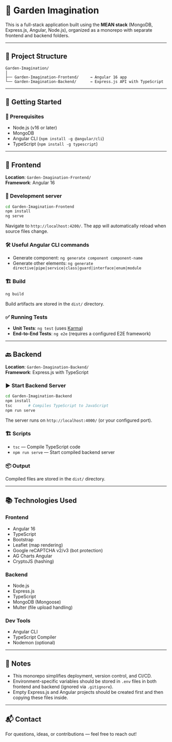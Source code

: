 # 🌱 Garden Imagination

This is a full-stack application built using the **MEAN stack** (MongoDB, Express.js, Angular, Node.js), organized as a monorepo with separate frontend and backend folders.

---

## 📁 Project Structure

```
Garden-Imagination/
│
├── Garden-Imagination-Frontend/     → Angular 16 app
└── Garden-Imagination-Backend/      → Express.js API with TypeScript
```

---

## 🚀 Getting Started

### 🔧 Prerequisites

- Node.js (v16 or later)
- MongoDB
- Angular CLI (`npm install -g @angular/cli`)
- TypeScript (`npm install -g typescript`)

---

## 💽 Frontend

**Location**: `Garden-Imagination-Frontend/`\
**Framework**: Angular 16

### 🔨 Development server

```bash
cd Garden-Imagination-Frontend
npm install
ng serve
```

Navigate to `http://localhost:4200/`. The app will automatically reload when source files change.

### 🛠 Useful Angular CLI commands

- Generate component: `ng generate component component-name`
- Generate other elements: `ng generate directive|pipe|service|class|guard|interface|enum|module`

### 🏗️ Build

```bash
ng build
```

Build artifacts are stored in the `dist/` directory.

### ✅ Running Tests

- **Unit Tests**: `ng test` (uses [Karma](https://karma-runner.github.io))
- **End-to-End Tests**: `ng e2e` (requires a configured E2E framework)

---

## 🔙 Backend

**Location**: `Garden-Imagination-Backend/`\
**Framework**: Express.js with TypeScript

### ▶️ Start Backend Server

```bash
cd Garden-Imagination-Backend
npm install
tsc       # Compiles TypeScript to JavaScript
npm run serve
```

The server runs on `http://localhost:4000/` (or your configured port).

### 🏗️ Scripts

- `tsc` — Compile TypeScript code
- `npm run serve` — Start compiled backend server

### 📦 Output

Compiled files are stored in the `dist/` directory.

---

## 📚 Technologies Used

### Frontend
- Angular 16
- TypeScript
- Bootstrap
- Leaflet (map rendering)
- Google reCAPTCHA v2/v3 (bot protection)
- AG Charts Angular
- CryptoJS (hashing)

### Backend
- Node.js
- Express.js
- TypeScript
- MongoDB (Mongoose)
- Multer (file upload handling)

### Dev Tools
- Angular CLI
- TypeScript Compiler
- Nodemon (optional)


---

## 📝 Notes

- This monorepo simplifies deployment, version control, and CI/CD.
- Environment-specific variables should be stored in `.env` files in both frontend and backend (ignored via `.gitignore`).
- Empty Express.js and Angular projects should be created first and then copying these files inside.

---

## 📬 Contact

For questions, ideas, or contributions — feel free to reach out!


